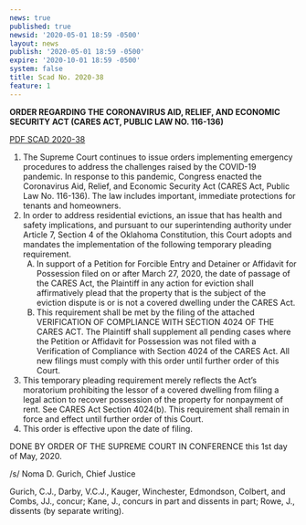 ```yaml
---
news: true
published: true
newsid: '2020-05-01 18:59 -0500'
layout: news
publish: '2020-05-01 18:59 -0500'
expire: '2020-10-01 18:59 -0500'
system: false
title: Scad No. 2020-38
feature: 1
---
```

**ORDER REGARDING THE CORONAVIRUS AID, RELIEF, AND ECONOMIC SECURITY ACT (CARES ACT, PUBLIC LAW NO. 116-136)**

[PDF SCAD 2020-38](http://www.oscn.net/images/news/SCAD-2020-38.pdf)
<ol>
<li>The Supreme Court continues to issue orders implementing emergency procedures to address the challenges raised by the COVID-19 pandemic.  In response to this pandemic, Congress enacted the Coronavirus Aid, Relief, and Economic Security Act (CARES Act, Public Law No. 116-136).  The law includes important, immediate protections for tenants and homeowners.</li>
<li>In order to address residential evictions, an issue that has health and safety implications, and pursuant to our superintending authority under Article 7, Section 4 of the Oklahoma Constitution, this Court adopts and mandates the implementation of the following temporary pleading requirement.
<ol type="A">
<li>In support of a Petition for Forcible Entry and Detainer or Affidavit for Possession filed on or after March 27, 2020, the date of passage of the CARES Act, the Plaintiff in any action for eviction shall affirmatively plead that the property that is the subject of the eviction dispute is or is not a covered dwelling under the CARES Act.</li>
<li>This requirement shall be met by the filing of the attached VERIFICATION OF COMPLIANCE WITH SECTION 4024 OF THE CARES ACT. The Plaintiff shall supplement all pending cases where the Petition or Affidavit for Possession was not filed with a Verification of Compliance with Section 4024 of the CARES Act.  All new filings must comply with this order until further order of this Court.
</li></ol>
</li>
  <li>
This temporary pleading requirement merely reflects the Act’s moratorium prohibiting the lessor of a covered dwelling from filing a legal action to recover possession of the property for nonpayment of rent.  See CARES Act Section 4024(b).  This requirement shall remain in force and effect until further order of this Court.
  </li>
  <li>
This order is effective upon the date of filing.  
  </li>
  </ol>
DONE BY ORDER OF THE SUPREME COURT IN CONFERENCE this 1st day of May, 2020.  

/s/ Noma D. Gurich, Chief Justice

Gurich, C.J., Darby, V.C.J., Kauger, Winchester, Edmondson, Colbert, and Combs, JJ., concur;
Kane, J., concurs in part and dissents in part;
Rowe, J., dissents (by separate writing).
